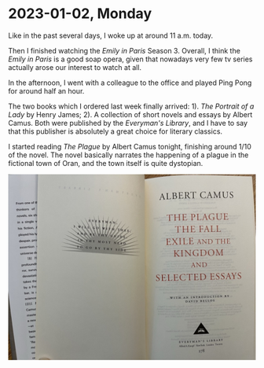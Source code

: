 # 2023-01-02, Monday

Like in the past several days, I woke up at around 11 a.m. today.

Then I finished watching the _Emily in Paris_ Season 3. Overall, I think the _Emily in Paris_ is a good soap opera, given that nowadays very few tv series actually arose our interest to watch at all.

In the afternoon, I went with a colleague to the office and played Ping Pong for around half an hour.

The two books which I ordered last week finally arrived: 1). _The Portrait of a Lady_ by Henry James; 2). A collection of short novels and essays by Albert Camus. Both were published by the _Everyman's Library_, and I have to say that this publisher is absolutely a great choice for literary classics.

I started reading _The Plague_ by Albert Camus tonight, finishing around 1/10 of the novel. The novel basically narrates the happening of a plague in the fictional town of Oran, and the town itself is quite dystopian.

![image](./Albert%20Camus.jpeg)
